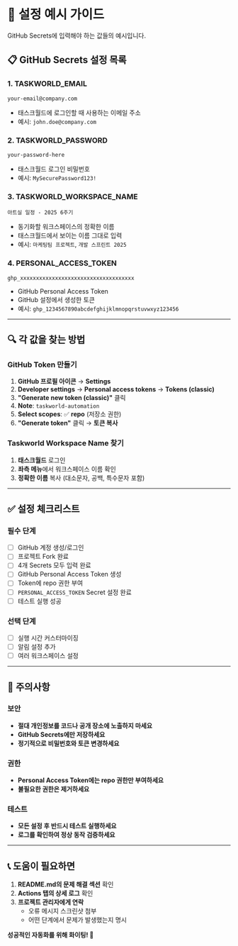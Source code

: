 # 🔧 설정 예시 가이드

GitHub Secrets에 입력해야 하는 값들의 예시입니다.

## 📋 GitHub Secrets 설정 목록

### 1. TASKWORLD_EMAIL
```
your-email@company.com
```
- 태스크월드에 로그인할 때 사용하는 이메일 주소
- 예시: `john.doe@company.com`

### 2. TASKWORLD_PASSWORD  
```
your-password-here
```
- 태스크월드 로그인 비밀번호
- 예시: `MySecurePassword123!`

### 3. TASKWORLD_WORKSPACE_NAME
```
아트실 일정 - 2025 6주기
```
- 동기화할 워크스페이스의 정확한 이름
- 태스크월드에서 보이는 이름 그대로 입력
- 예시: `마케팅팀 프로젝트`, `개발 스프린트 2025`

### 4. PERSONAL_ACCESS_TOKEN
```
ghp_xxxxxxxxxxxxxxxxxxxxxxxxxxxxxxxxxxxx
```
- GitHub Personal Access Token
- GitHub 설정에서 생성한 토큰
- 예시: `ghp_1234567890abcdefghijklmnopqrstuvwxyz123456`

---

## 🔍 각 값을 찾는 방법

### GitHub Token 만들기
1. **GitHub 프로필 아이콘** → **Settings**
2. **Developer settings** → **Personal access tokens** → **Tokens (classic)**
3. **"Generate new token (classic)"** 클릭
4. **Note**: `taskworld-automation`
5. **Select scopes**: ✅ **repo** (저장소 권한)
6. **"Generate token"** 클릭 → **토큰 복사**

### Taskworld Workspace Name 찾기
1. **태스크월드** 로그인
2. **좌측 메뉴**에서 워크스페이스 이름 확인
3. **정확한 이름** 복사 (대소문자, 공백, 특수문자 포함)

---

## ✅ 설정 체크리스트

### 필수 단계
- [ ] GitHub 계정 생성/로그인
- [ ] 프로젝트 Fork 완료
- [ ] 4개 Secrets 모두 입력 완료
- [ ] GitHub Personal Access Token 생성
- [ ] Token에 repo 권한 부여
- [ ] `PERSONAL_ACCESS_TOKEN` Secret 설정 완료
- [ ] 테스트 실행 성공

### 선택 단계
- [ ] 실행 시간 커스터마이징
- [ ] 알림 설정 추가
- [ ] 여러 워크스페이스 설정

---

## 🚨 주의사항

### 보안
- **절대 개인정보를 코드나 공개 장소에 노출하지 마세요**
- **GitHub Secrets에만 저장하세요**
- **정기적으로 비밀번호와 토큰 변경하세요**

### 권한
- **Personal Access Token에는 repo 권한만 부여하세요**
- **불필요한 권한은 제거하세요**

### 테스트
- **모든 설정 후 반드시 테스트 실행하세요**
- **로그를 확인하여 정상 동작 검증하세요**

---

## 📞 도움이 필요하면

1. **README.md의 문제 해결 섹션** 확인
2. **Actions 탭의 상세 로그** 확인  
3. **프로젝트 관리자에게 연락**
   - 오류 메시지 스크린샷 첨부
   - 어떤 단계에서 문제가 발생했는지 명시

**성공적인 자동화를 위해 화이팅! 🚀**
